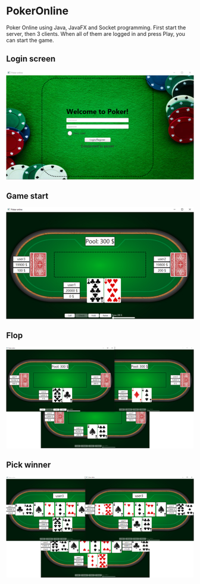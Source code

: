 # PokerOnline
Poker Online using Java, JavaFX and Socket programming.
First start the server, then 3 clients. When all of them are logged in and press Play, you can start the game.

## Login screen

![1](PokerOnlineScreenshots/s1.png)

## Game start

![2](PokerOnlineScreenshots/s2.png)

## Flop

![3](PokerOnlineScreenshots/s3.png)

## Pick winner

![4](PokerOnlineScreenshots/s4.png)
